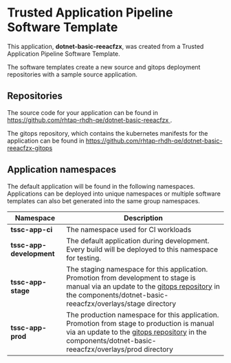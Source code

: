 # Trusted Application Pipeline Software Template

This application, **dotnet-basic-reeacfzx**, was created from a Trusted Application Pipeline Software Template.

The software templates create a new source and gitops deployment repositories with a sample source application. 

## Repositories

The source code for your application can be found in [https://github.com/rhtap-rhdh-qe/dotnet-basic-reeacfzx ](https://github.com/rhtap-rhdh-qe/dotnet-basic-reeacfzx ).
 
The gitops repository, which contains the kubernetes manifests for the application can be found in 
[https://github.com/rhtap-rhdh-qe/dotnet-basic-reeacfzx-gitops ](https://github.com/rhtap-rhdh-qe/dotnet-basic-reeacfzx-gitops ) 

## Application namespaces 

The default application will be found in the following namespaces. Applications can be deployed into unique namespaces or multiple software templates can also bet generated into the same group namespaces.  

|  Namespace   |  Description   |  
| -------- | -------- |
| **tssc-app-ci** | The namespace used for CI workloads |
| **tssc-app-development** | The default application during development. Every build will be deployed to this namespace for testing. |
| **tssc-app-stage** | The staging namespace for this application. Promotion from development to stage is manual via an update to the [gitops repository](https://github.com/rhtap-rhdh-qe/dotnet-basic-reeacfzx-gitops ) in the components/dotnet-basic-reeacfzx/overlays/stage directory |
| **tssc-app-prod** | The production namespace for this application. Promotion from stage to production is manual via an update to the [gitops repository](https://github.com/rhtap-rhdh-qe/dotnet-basic-reeacfzx-gitops ) in the components/dotnet-basic-reeacfzx/overlays/prod directory |